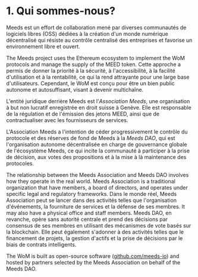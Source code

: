 
# 1. Qui sommes-nous?

Meeds est un effort de collaboration mené par diverses communautés de logiciels libres (OSS) dédiées à la création d'un monde numérique décentralisé qui résiste au contrôle centralisé des entreprises et favorise un environnement libre et ouvert.

The Meeds project uses the Ethereum ecosystem to implement the WoM protocols and manage the supply of the MEED token. Cette approche a permis de donner la priorité à la sécurité, à l'accessibilité, à la facilité d'utilisation et à la rentabilité, ce qui la rend attrayante pour une large base d'utilisateurs. Cependant, le WoM est conçu pour être un bien public autonome et autosuffisant, visant à devenir multichaîne.

L'entité juridique derrière Meeds est l'_Association Meeds_, une organisation à but non lucratif enregistrée en droit suisse à Genève. Elle est responsable de la régulation et de l'émission des jetons MEED, ainsi que de contractualiser avec les fournisseurs de services.

L'Association Meeds a l'intention de céder progressivement le contrôle du protocole et des réserves de fond de Meeds à la _Meeds DAO_, qui est l'organisation autonome décentralisée en charge de gouvernance globale de l'écosystème Meeds, ce qui incite la communauté à participer à la prise de décision, aux votes des propositions et à la mise à là maintenance des protocoles.

The relationship between the Meeds Association and Meeds DAO involves how they operate in the real world. Meeds Association is a traditional organization that have members, a board of directors, and operates under specific legal and regulatory frameworks. Dans le monde réel, Meeds Association peut se lancer dans des activités telles que l'organisation d'événements, la fourniture de services et la défense de ses membres. It may also have a physical office and staff members. Meeds DAO, en revanche, opère sans autorité centrale et prend des décisions par consensus de ses membres en utilisant des mécanismes de vote basés sur la blockchain. Elle peut également s'adonner à des activités telles que le financement de projets, la gestion d'actifs et la prise de décisions par le biais de contrats intelligents.

The WoM is built as open-source software ([github.com/meeds-io](https://github.com/meeds-io)) and hosted by partners selected by the Meeds Association on behalf of the Meeds DAO.

